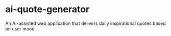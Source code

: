 # ai-quote-generator
An AI-assisted web application that delivers daily inspirational quotes based on user mood
